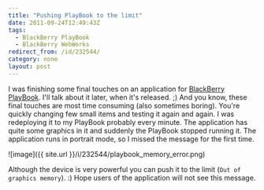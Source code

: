 ```yaml
---
title: "Pushing PlayBook to the limit"
date: 2011-09-24T12:49:43Z
tags:
  - BlackBerry PlayBook
  - BlackBerry WebWorks
redirect_from: /id/232544/
category: none
layout: post
---
```

I was finishing some final touches on an application for [BlackBerry PlayBook][1]. I'll talk about it later, when it's released. ;) And you know, these final touches are most time consuming (also sometimes boring). You're quickly changing few small items and testing it again and again. I was redeploying it to my PlayBook probably every minute. The application has quite some graphics in it and suddenly the PlayBook stopped running it. The application runs in portrait mode, so I missed the message for the first time.

![image]({{ site.url }}/i/232544/playbook_memory_error.png)

Although the device is very powerful you can push it to the limit (`Out of graphics memory`). :) Hope users of the application will not see this message.

[1]: http://us.blackberry.com/playbook-tablet/